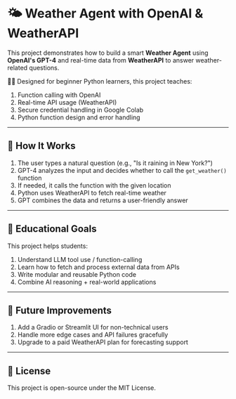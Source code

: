 # 🌤️ Weather Agent with OpenAI & WeatherAPI

This project demonstrates how to build a smart **Weather Agent** using **OpenAI's GPT-4** and real-time data from **WeatherAPI** to answer weather-related questions.

🧑‍🏫 Designed for beginner Python learners, this project teaches:
1. Function calling with OpenAI
2. Real-time API usage (WeatherAPI)
3. Secure credential handling in Google Colab
4. Python function design and error handling

---

## 🧠 How It Works


1. The user types a natural question (e.g., "Is it raining in New York?")
2. GPT-4 analyzes the input and decides whether to call the `get_weather()` function
3. If needed, it calls the function with the given location
4. Python uses WeatherAPI to fetch real-time weather
5. GPT combines the data and returns a user-friendly answer

---


## 🧠 Educational Goals
This project helps students:

1. Understand LLM tool use / function-calling
2. Learn how to fetch and process external data from APIs
3. Write modular and reusable Python code
4. Combine AI reasoning + real-world applications

---

## 🔮 Future Improvements

1. Add a Gradio or Streamlit UI for non-technical users
2. Handle more edge cases and API failures gracefully
3. Upgrade to a paid WeatherAPI plan for forecasting support

---

## 📄 License
This project is open-source under the MIT License.

